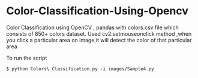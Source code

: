 # Color-Classification-Using-Opencv
Color Classification using OpenCV , pandas with colors.csv file which consists of 850+ colors dataset.
Used cv2.setmouseonclick method ,when you click a particular area on image,it will detect the color of that particular area

To run the script 
```
$ python Colors\ Classification.py -i images/Sample4.py
```